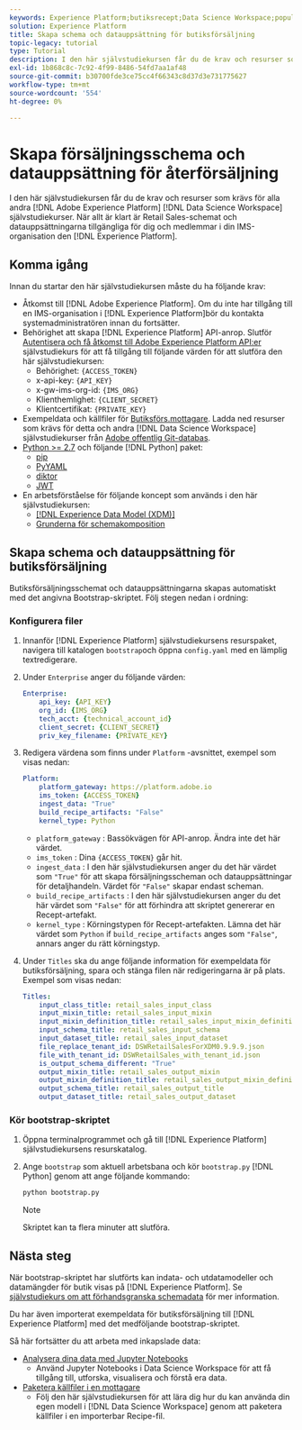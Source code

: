 ```yaml
---
keywords: Experience Platform;butiksrecept;Data Science Workspace;populära ämnen;recept
solution: Experience Platform
title: Skapa schema och datauppsättning för butiksförsäljning
topic-legacy: tutorial
type: Tutorial
description: I den här självstudiekursen får du de krav och resurser som krävs för alla andra självstudiekurser i Adobe Experience Platform Data Science Workspace. När du är klar är schema och datauppsättningar för detaljhandelsförsäljning tillgängliga för dig och medlemmar i din IMS-organisation på Experience Platform.
exl-id: 1b868c8c-7c92-4f99-8486-54fd7aa1af48
source-git-commit: b30700fde3ce75cc4f66343c8d37d3e731775627
workflow-type: tm+mt
source-wordcount: '554'
ht-degree: 0%

---
```



# Skapa försäljningsschema och datauppsättning för återförsäljning

I den här självstudiekursen får du de krav och resurser som krävs för alla andra [!DNL Adobe Experience Platform] [!DNL Data Science Workspace] självstudiekurser. När allt är klart är Retail Sales-schemat och datauppsättningarna tillgängliga för dig och medlemmar i din IMS-organisation den [!DNL Experience Platform].

## Komma igång

Innan du startar den här självstudiekursen måste du ha följande krav:
- Åtkomst till [!DNL Adobe Experience Platform]. Om du inte har tillgång till en IMS-organisation i [!DNL Experience Platform]bör du kontakta systemadministratören innan du fortsätter.
- Behörighet att skapa [!DNL Experience Platform] API-anrop. Slutför [Autentisera och få åtkomst till Adobe Experience Platform API:er](https://www.adobe.com/go/platform-api-authentication-en) självstudiekurs för att få tillgång till följande värden för att slutföra den här självstudiekursen:
   - Behörighet: `{ACCESS_TOKEN}`
   - x-api-key: `{API_KEY}`
   - x-gw-ims-org-id: `{IMS_ORG}`
   - Klienthemlighet: `{CLIENT_SECRET}`
   - Klientcertifikat: `{PRIVATE_KEY}`
- Exempeldata och källfiler för [Butiksförs.mottagare](../pre-built-recipes/retail-sales.md). Ladda ned resurser som krävs för detta och andra [!DNL Data Science Workspace] självstudiekurser från [Adobe offentlig Git-databas](https://github.com/adobe/experience-platform-dsw-reference/).
- [Python >= 2.7](https://www.python.org/downloads/) och följande [!DNL Python] paket:
   - [pip](https://pypi.org/project/pip/)
   - [PyYAML](https://pyyaml.org/)
   - [diktor](https://pypi.org/project/dictor/)
   - [JWT](https://pypi.org/project/jwt/)
- En arbetsförståelse för följande koncept som används i den här självstudiekursen:
   - [[!DNL Experience Data Model (XDM)]](../../xdm/home.md)
   - [Grunderna för schemakomposition](../../xdm/schema/field-dictionary.md)

## Skapa schema och datauppsättning för butiksförsäljning

Butiksförsäljningsschemat och datauppsättningarna skapas automatiskt med det angivna Bootstrap-skriptet. Följ stegen nedan i ordning:

### Konfigurera filer

1. Innanför [!DNL Experience Platform] självstudiekursens resurspaket, navigera till katalogen `bootstrap`och öppna `config.yaml` med en lämplig textredigerare.
2. Under `Enterprise` anger du följande värden:

   ```yaml
   Enterprise:
       api_key: {API_KEY}
       org_id: {IMS_ORG}
       tech_acct: {technical_account_id}
       client_secret: {CLIENT_SECRET}
       priv_key_filename: {PRIVATE_KEY}
   ```

3. Redigera värdena som finns under `Platform` -avsnittet, exempel som visas nedan:

   ```yaml
   Platform:
       platform_gateway: https://platform.adobe.io
       ims_token: {ACCESS_TOKEN}
       ingest_data: "True"
       build_recipe_artifacts: "False"
       kernel_type: Python
   ```

   - `platform_gateway` : Bassökvägen för API-anrop. Ändra inte det här värdet.
   - `ims_token` : Dina `{ACCESS_TOKEN}` går hit.
   - `ingest_data` : I den här självstudiekursen anger du det här värdet som `"True"` för att skapa försäljningsscheman och datauppsättningar för detaljhandeln. Värdet för `"False"` skapar endast scheman.
   - `build_recipe_artifacts` : I den här självstudiekursen anger du det här värdet som `"False"` för att förhindra att skriptet genererar en Recept-artefakt.
   - `kernel_type` : Körningstypen för Recept-artefakten. Lämna det här värdet som `Python` if `build_recipe_artifacts` anges som `"False"`, annars anger du rätt körningstyp.

4. Under `Titles` ska du ange följande information för exempeldata för butiksförsäljning, spara och stänga filen när redigeringarna är på plats. Exempel som visas nedan:

   ```yaml
   Titles:
       input_class_title: retail_sales_input_class
       input_mixin_title: retail_sales_input_mixin
       input_mixin_definition_title: retail_sales_input_mixin_definition
       input_schema_title: retail_sales_input_schema
       input_dataset_title: retail_sales_input_dataset
       file_replace_tenant_id: DSWRetailSalesForXDM0.9.9.9.json
       file_with_tenant_id: DSWRetailSales_with_tenant_id.json
       is_output_schema_different: "True"
       output_mixin_title: retail_sales_output_mixin
       output_mixin_definition_title: retail_sales_output_mixin_definition
       output_schema_title: retail_sales_output_title
       output_dataset_title: retail_sales_output_dataset
   ```

### Kör bootstrap-skriptet

1. Öppna terminalprogrammet och gå till [!DNL Experience Platform] självstudiekursens resurskatalog.
2. Ange `bootstrap` som aktuell arbetsbana och kör `bootstrap.py` [!DNL Python] genom att ange följande kommando:

   ```bash
   python bootstrap.py
   ```

   >[!NOTE]
   >
   >Skriptet kan ta flera minuter att slutföra.

## Nästa steg

När bootstrap-skriptet har slutförts kan indata- och utdatamodeller och datamängder för butik visas på [!DNL Experience Platform]. Se [självstudiekurs om att förhandsgranska schemadata](./preview-schema-data.md)
för mer information.

Du har även importerat exempeldata för butiksförsäljning till [!DNL Experience Platform] med det medföljande bootstrap-skriptet.

Så här fortsätter du att arbeta med inkapslade data:
- [Analysera dina data med Jupyter Notebooks](../jupyterlab/analyze-your-data.md)
   - Använd Jupyter Notebooks i Data Science Workspace för att få tillgång till, utforska, visualisera och förstå era data.
- [Paketera källfiler i en mottagare](./package-source-files-recipe.md)
   - Följ den här självstudiekursen för att lära dig hur du kan använda din egen modell i [!DNL Data Science Workspace] genom att paketera källfiler i en importerbar Recipe-fil.
